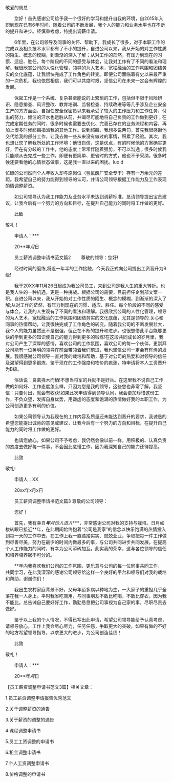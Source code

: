 

敬爱的周总：

　　您好！首先感谢公司给予我一个很好的学习和提升自我的环境，自2015年入职到现在已有6年时间，随着公司的不断发展，我个人的能力和业务水平也在不断的提升和进步。经慎重考虑，特提出调薪申请。

　　6年里，在公司领导及同事的关怀、帮助下，我成长了很多，对于本职工作的完成以及相关技术水平都有了不小的提升，自进公司以来，我从开始的对工作性质的陌生、概念的模糊，到渐渐的深入了解；从对工作的茫然，有压力到现在的习惯、适应、胜任。每个阶段的不同的感受与体会，让我对工作有了不同的看法和理解。我很欣赏公司的人性化管理，领导的为人艺术，宽松融洽的工作氛围和团结务实的文化底蕴，让我很快完成了工作角色的转变。即便公司面临着有史以来最严重的一次危机，我也依然相信，我们可以共度时艰，坚信公司在未来一定会有辉煌的发展。

　　保密工作是一个系统、复杂甚至能说的上繁琐的工作，包括但不限于风险辨识、隐患排查、风评整改、教育培训、监督检查、持续改进等等几乎涉及企业安全生产的方方面面，自担任安全保密员以来我承受了较大的工作压力和工作任务，付出的努力、倾注的汗水也远胜从前，并竭尽可能地将自己负责的工作做到更好；在完成定期任务的同时，很多时候也需要去优化、完善已存在的业务流程和内容，再加上很多时候祁麟指派我的其他工作。说到祁麟，我想多说两句，首先我很感谢他交代给我的部分工作，让我去做一些从来没有做过的事情，积累了经验。其次，我也想让您了解我所处的工作环境：他很自信，这是优点，有的时候他的方案确实更好，但在有分歧的工作中，他的态度上常常伴随着强势，不可以沟通；很多时候我只能顺从去完成一些工作，即便有更简单、更省时的方式，他也不予采纳，很多时候还要看他的心情状态做事，这是我一直以来的困扰。luo d

忙碌的公司然而个人年收入却与原岗位（氢氟酸厂安全专干）存有一万余元的差距。我希望自己的努力能得到领导的认可，并请公司领导根据工作能力及工作表现酌情调整薪资。

　　如公司领导认为我工作能力及业务水平未达到调薪标准，恳请领导提出宝贵建议，让我今后有一个努力的方向和目标，在提升自己能力的同时将工作做的更好。

　　此致

敬礼！

　　申请人：***

　　20**年*月*日

　　员工薪资调整申请书范文篇2
　　尊敬的领导：您好!

　　经过时间的磨练,将近一年半的工作接触，今天我正式向公司提出工资晋升为B级!

　　我于20XX年11月26日起成为我公司员工，来到公司是我人生的重大转折。也是我人生的一种机遇，更是一种挑战。根据公司的需要，目前担任企划部文案一职。自进公司以来，我从开始的对工作性质的陌生、概念的模糊，到渐渐的深入了解;从对工作的茫然，有压力到现在的习惯、适应、胜任。每个阶段的不同的感受与体会，让我的人生观有了不同的看法和理解。我很欣赏公司的人性化管理，领导的为人艺术，宽松融洽的工作氛围和团结务实的文化底蕴，尤其是领导的.关心和同事的热情帮助，让我很快完成了工作角色的转变。随着我公司的不断发展壮大，我个人的能力虽然还不是很强，但正在不断的提升和进步。也很想借此平台能够更快的学到更多的知识使自己的能力得到更多的锻炼!在这段共同成长的岁月里，我对公司产生了深厚的感情，喜欢公司的工作氛围，喜欢公司的每一个伙伴，更崇拜公司能有一位英明的领导在前面带领着我们前进，我也坚信公司一定会有辉煌的发展。我很感谢公司领导一直对我的栽培和帮助，基于对公司的热爱和对领导的信任及渴望得到更多锻炼，鉴于现在的工作强度和物价的疯涨，特申请将本人工资晋升为B级。

　　俗话说：良禽择木而栖!不想当将军的兵就不是好兵。在这里我不说自己工作做的如何好、工作态度怎么样，只因为您是我的领导，这些您也非常了解。我坚信：只要付出，就会有收获!如果此次申请得到领导认同，我会更加珍惜这份工作，不负众望，发挥自身优势，用谦虚的态度和饱满的热情做好我的本职工作，为公司创造更多有利的价值。

　　如果公司领导认为我现在的工作内容及质量还未能达到晋升的要求，我诚恳的希望您能提出诚肯的意见或建议，让我今后有一个努力的方向和目标，在提升自己能力的同时将工作做的更好。

　　也请您放心，如果公司不予考虑，我仍然会像以前一样，用积极的、认真负责的态度去做好每一件事，不会因此怠慢工作，因为我深知自己的能力还待提高。

　　此致

敬礼!

　　申请人：XX

　　20xx年x月x日

　　员工薪资调整申请书范文篇3
尊敬的公司领导：

　　您好！

　　首先，我有幸自***年**月份入进入****，非常感谢公司对我的支持与栽培。日月如梭转眼已接近**年，在此期间始终抱着“公司是我家”的信念以快乐饱满的热情投入到每一天的工作中去，在工作上我一直踏踏实实、兢兢业业，争取把每一件工作做到尽善尽美，努力在最少的时间内做最多的事，与公司共同进步共同发展。在提高个人工作能力的同时，有幸为公司添砖加瓦，此实我的荣幸，这与各位领导的信任和培养培养密不可分的。

　　**年内我喜欢我们公司的工作氛围，更乐意与公司的每一位同事共同工作，共同学习，在此我深深的感谢公司领导给这样一个良好的平台和领导们对我的栽培和帮助，谢谢你们！

　　我出生农村家庭背景不好，父母年迈多病以种地为生，一大家子的重担几乎全落在我一人身上。平时我省吃简用，与同事朋友不敢比吃喝，不敢比穿衣，因为我不能比。总告诫自己要好好工作，勤勤恳恳把公司事视为自己家的事，尽职尽责去做好。

　　鉴于以上我的个人情况，不得已写出此申请，希望公司领导能给予认真考虑，请领导放心，工作上我会尽心尽力，任劳任怨，争取更大的突破，如果有做的不好的地方希望领导指导，以求更大的进步，为公司创造佳绩！

　　此致

敬礼！

　　申请人：***

　　20**年*月*日

【员工薪资调整申请书范文3篇】相关文章：

1.员工薪资调整申请报告优秀范文

2.关于调整薪资的通告

3.关于薪资的调整的通告

4.课程调整申请书

5.员工工资调整的申请书

6.租金调整申请书

7.个人工资调整申请书

8.价格调整的申请书